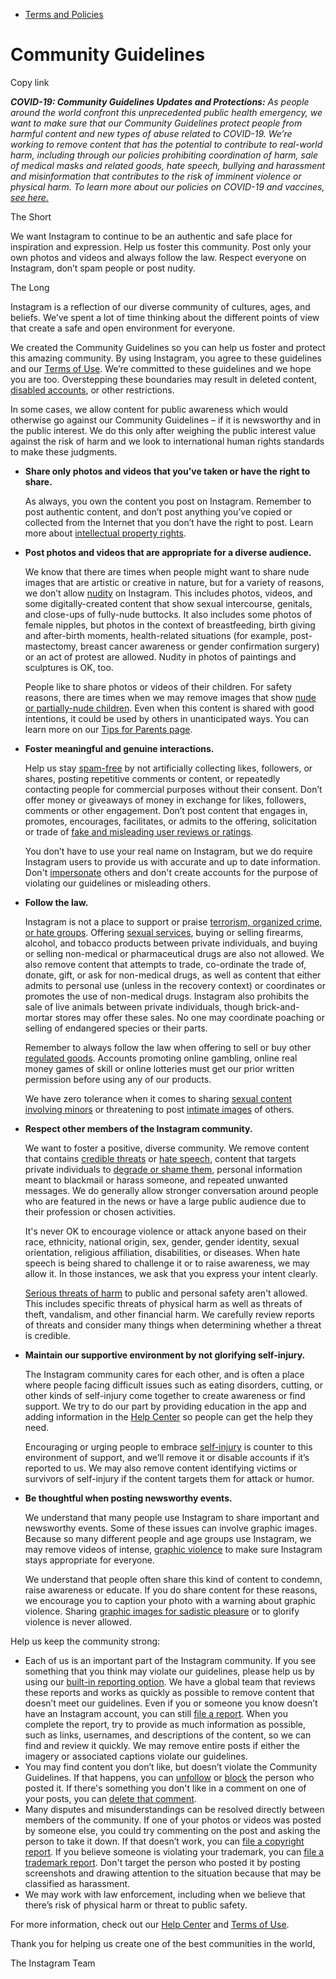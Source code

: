 *   [Terms and Policies](https://help.instagram.com/1417489251945243/?helpref=breadcrumb)

Community Guidelines
====================

Copy link

_**COVID-19: Community Guidelines Updates and Protections:** As people around the world confront this unprecedented public health emergency, we want to make sure that our Community Guidelines protect people from harmful content and new types of abuse related to COVID-19. We’re working to remove content that has the potential to contribute to real-world harm, including through our policies prohibiting coordination of harm, sale of medical masks and related goods, hate speech, bullying and harassment and misinformation that contributes to the risk of imminent violence or physical harm. To learn more about our policies on COVID-19 and vaccines, [see here.](https://help.instagram.com/697825587576762?helpref=faq_content)_

The Short

We want Instagram to continue to be an authentic and safe place for inspiration and expression. Help us foster this community. Post only your own photos and videos and always follow the law. Respect everyone on Instagram, don’t spam people or post nudity.

The Long

Instagram is a reflection of our diverse community of cultures, ages, and beliefs. We’ve spent a lot of time thinking about the different points of view that create a safe and open environment for everyone.

We created the Community Guidelines so you can help us foster and protect this amazing community. By using Instagram, you agree to these guidelines and our [Terms of Use](https://www.instagram.com/legal/terms). We’re committed to these guidelines and we hope you are too. Overstepping these boundaries may result in deleted content, [disabled accounts](https://help.instagram.com/366993040048856?helpref=faq_content), or other restrictions.

In some cases, we allow content for public awareness which would otherwise go against our Community Guidelines – if it is newsworthy and in the public interest. We do this only after weighing the public interest value against the risk of harm and we look to international human rights standards to make these judgments.

*   **Share only photos and videos that you’ve taken or have the right to share.**
    
    As always, you own the content you post on Instagram. Remember to post authentic content, and don’t post anything you’ve copied or collected from the Internet that you don’t have the right to post. Learn more about [intellectual property rights](https://help.instagram.com/126382350847838?helpref=faq_content).
    
*   **Post photos and videos that are appropriate for a diverse audience.**
    
    We know that there are times when people might want to share nude images that are artistic or creative in nature, but for a variety of reasons, we don’t allow [nudity](https://l.instagram.com/?u=https%3A%2F%2Fwww.facebook.com%2Fcommunitystandards%2Fadult_nudity_sexual_activity&e=AT00HjYYgS8TLg5k8AT2IUl40y0M2DvntrN3Z2ZAMytrCLIgb_wUjxJ4CU8Xl5nhZGkUg1hGSKVaTJsGlIxNcvEHq83IX7htLNsPYm5cXRApTH-FGrpTrr22ftd3Zb-_-qnbDmbiYIQtxxy7TMkIGqvo1raiMnzoec_UwQ) on Instagram. This includes photos, videos, and some digitally-created content that show sexual intercourse, genitals, and close-ups of fully-nude buttocks. It also includes some photos of female nipples, but photos in the context of breastfeeding, birth giving and after-birth moments, health-related situations (for example, post-mastectomy, breast cancer awareness or gender confirmation surgery) or an act of protest are allowed. Nudity in photos of paintings and sculptures is OK, too.
    
    People like to share photos or videos of their children. For safety reasons, there are times when we may remove images that show [nude or partially-nude children](https://l.instagram.com/?u=https%3A%2F%2Fwww.facebook.com%2Fcommunitystandards%2Fchild_nudity_sexual_exploitation&e=AT00HjYYgS8TLg5k8AT2IUl40y0M2DvntrN3Z2ZAMytrCLIgb_wUjxJ4CU8Xl5nhZGkUg1hGSKVaTJsGlIxNcvEHq83IX7htLNsPYm5cXRApTH-FGrpTrr22ftd3Zb-_-qnbDmbiYIQtxxy7TMkIGqvo1raiMnzoec_UwQ). Even when this content is shared with good intentions, it could be used by others in unanticipated ways. You can learn more on our [Tips for Parents page](https://help.instagram.com/154475974694511/?helpref=faq_content).
    
*   **Foster meaningful and genuine interactions.**
    
    Help us stay [spam-free](https://l.instagram.com/?u=https%3A%2F%2Fwww.facebook.com%2Fcommunitystandards%2Fspam&e=AT00HjYYgS8TLg5k8AT2IUl40y0M2DvntrN3Z2ZAMytrCLIgb_wUjxJ4CU8Xl5nhZGkUg1hGSKVaTJsGlIxNcvEHq83IX7htLNsPYm5cXRApTH-FGrpTrr22ftd3Zb-_-qnbDmbiYIQtxxy7TMkIGqvo1raiMnzoec_UwQ) by not artificially collecting likes, followers, or shares, posting repetitive comments or content, or repeatedly contacting people for commercial purposes without their consent. Don’t offer money or giveaways of money in exchange for likes, followers, comments or other engagement. Don’t post content that engages in, promotes, encourages, facilitates, or admits to the offering, solicitation or trade of [fake and misleading user reviews or ratings](https://l.instagram.com/?u=https%3A%2F%2Fwww.facebook.com%2Fcommunitystandards%2Ffraud_deception&e=AT00HjYYgS8TLg5k8AT2IUl40y0M2DvntrN3Z2ZAMytrCLIgb_wUjxJ4CU8Xl5nhZGkUg1hGSKVaTJsGlIxNcvEHq83IX7htLNsPYm5cXRApTH-FGrpTrr22ftd3Zb-_-qnbDmbiYIQtxxy7TMkIGqvo1raiMnzoec_UwQ).
    
    You don’t have to use your real name on Instagram, but we do require Instagram users to provide us with accurate and up to date information. Don't [impersonate](https://l.instagram.com/?u=https%3A%2F%2Fwww.facebook.com%2Fcommunitystandards%2Fmisrepresentation&e=AT00HjYYgS8TLg5k8AT2IUl40y0M2DvntrN3Z2ZAMytrCLIgb_wUjxJ4CU8Xl5nhZGkUg1hGSKVaTJsGlIxNcvEHq83IX7htLNsPYm5cXRApTH-FGrpTrr22ftd3Zb-_-qnbDmbiYIQtxxy7TMkIGqvo1raiMnzoec_UwQ) others and don't create accounts for the purpose of violating our guidelines or misleading others.
    
*   **Follow the law.**
    
    Instagram is not a place to support or praise [terrorism, organized crime, or hate groups](https://l.instagram.com/?u=https%3A%2F%2Fwww.facebook.com%2Fcommunitystandards%2Fdangerous_individuals_organizations&e=AT00HjYYgS8TLg5k8AT2IUl40y0M2DvntrN3Z2ZAMytrCLIgb_wUjxJ4CU8Xl5nhZGkUg1hGSKVaTJsGlIxNcvEHq83IX7htLNsPYm5cXRApTH-FGrpTrr22ftd3Zb-_-qnbDmbiYIQtxxy7TMkIGqvo1raiMnzoec_UwQ). Offering [sexual services](https://l.instagram.com/?u=https%3A%2F%2Fwww.facebook.com%2Fcommunitystandards%2Fsexual_solicitation&e=AT00HjYYgS8TLg5k8AT2IUl40y0M2DvntrN3Z2ZAMytrCLIgb_wUjxJ4CU8Xl5nhZGkUg1hGSKVaTJsGlIxNcvEHq83IX7htLNsPYm5cXRApTH-FGrpTrr22ftd3Zb-_-qnbDmbiYIQtxxy7TMkIGqvo1raiMnzoec_UwQ), buying or selling firearms, alcohol, and tobacco products between private individuals, and buying or selling non-medical or pharmaceutical drugs are also not allowed. We also remove content that attempts to trade, co-ordinate the trade of, donate, gift, or ask for non-medical drugs, as well as content that either admits to personal use (unless in the recovery context) or coordinates or promotes the use of non-medical drugs. Instagram also prohibits the sale of live animals between private individuals, though brick-and-mortar stores may offer these sales. No one may coordinate poaching or selling of endangered species or their parts.
    
    Remember to always follow the law when offering to sell or buy other [regulated goods](https://l.instagram.com/?u=https%3A%2F%2Fwww.facebook.com%2Fcommunitystandards%2Fregulated_goods&e=AT00HjYYgS8TLg5k8AT2IUl40y0M2DvntrN3Z2ZAMytrCLIgb_wUjxJ4CU8Xl5nhZGkUg1hGSKVaTJsGlIxNcvEHq83IX7htLNsPYm5cXRApTH-FGrpTrr22ftd3Zb-_-qnbDmbiYIQtxxy7TMkIGqvo1raiMnzoec_UwQ). Accounts promoting online gambling, online real money games of skill or online lotteries must get our prior written permission before using any of our products.
    
    We have zero tolerance when it comes to sharing [sexual content involving minors](https://l.instagram.com/?u=https%3A%2F%2Fwww.facebook.com%2Fcommunitystandards%2Fchild_nudity_sexual_exploitation&e=AT00HjYYgS8TLg5k8AT2IUl40y0M2DvntrN3Z2ZAMytrCLIgb_wUjxJ4CU8Xl5nhZGkUg1hGSKVaTJsGlIxNcvEHq83IX7htLNsPYm5cXRApTH-FGrpTrr22ftd3Zb-_-qnbDmbiYIQtxxy7TMkIGqvo1raiMnzoec_UwQ) or threatening to post [intimate images](https://l.instagram.com/?u=https%3A%2F%2Fwww.facebook.com%2Fcommunitystandards%2Fsexual_exploitation_adults&e=AT00HjYYgS8TLg5k8AT2IUl40y0M2DvntrN3Z2ZAMytrCLIgb_wUjxJ4CU8Xl5nhZGkUg1hGSKVaTJsGlIxNcvEHq83IX7htLNsPYm5cXRApTH-FGrpTrr22ftd3Zb-_-qnbDmbiYIQtxxy7TMkIGqvo1raiMnzoec_UwQ) of others.
    
*   **Respect other members of the Instagram community.**
    
    We want to foster a positive, diverse community. We remove content that contains [credible threats](https://l.instagram.com/?u=https%3A%2F%2Fwww.facebook.com%2Fcommunitystandards%2Fcredible_violence&e=AT00HjYYgS8TLg5k8AT2IUl40y0M2DvntrN3Z2ZAMytrCLIgb_wUjxJ4CU8Xl5nhZGkUg1hGSKVaTJsGlIxNcvEHq83IX7htLNsPYm5cXRApTH-FGrpTrr22ftd3Zb-_-qnbDmbiYIQtxxy7TMkIGqvo1raiMnzoec_UwQ) or [hate speech](https://l.instagram.com/?u=https%3A%2F%2Fwww.facebook.com%2Fcommunitystandards%2Fhate_speech&e=AT00HjYYgS8TLg5k8AT2IUl40y0M2DvntrN3Z2ZAMytrCLIgb_wUjxJ4CU8Xl5nhZGkUg1hGSKVaTJsGlIxNcvEHq83IX7htLNsPYm5cXRApTH-FGrpTrr22ftd3Zb-_-qnbDmbiYIQtxxy7TMkIGqvo1raiMnzoec_UwQ), content that targets private individuals to [degrade or shame them](https://l.instagram.com/?u=https%3A%2F%2Fwww.facebook.com%2Fcommunitystandards%2Fbullying&e=AT00HjYYgS8TLg5k8AT2IUl40y0M2DvntrN3Z2ZAMytrCLIgb_wUjxJ4CU8Xl5nhZGkUg1hGSKVaTJsGlIxNcvEHq83IX7htLNsPYm5cXRApTH-FGrpTrr22ftd3Zb-_-qnbDmbiYIQtxxy7TMkIGqvo1raiMnzoec_UwQ), personal information meant to blackmail or harass someone, and repeated unwanted messages. We do generally allow stronger conversation around people who are featured in the news or have a large public audience due to their profession or chosen activities.
    
    It's never OK to encourage violence or attack anyone based on their race, ethnicity, national origin, sex, gender, gender identity, sexual orientation, religious affiliation, disabilities, or diseases. When hate speech is being shared to challenge it or to raise awareness, we may allow it. In those instances, we ask that you express your intent clearly.
    
    [Serious threats of harm](https://l.instagram.com/?u=https%3A%2F%2Fwww.facebook.com%2Fcommunitystandards%2Fcredible_violence&e=AT00HjYYgS8TLg5k8AT2IUl40y0M2DvntrN3Z2ZAMytrCLIgb_wUjxJ4CU8Xl5nhZGkUg1hGSKVaTJsGlIxNcvEHq83IX7htLNsPYm5cXRApTH-FGrpTrr22ftd3Zb-_-qnbDmbiYIQtxxy7TMkIGqvo1raiMnzoec_UwQ) to public and personal safety aren't allowed. This includes specific threats of physical harm as well as threats of theft, vandalism, and other financial harm. We carefully review reports of threats and consider many things when determining whether a threat is credible.
    
*   **Maintain our supportive environment by not glorifying self-injury.**
    
    The Instagram community cares for each other, and is often a place where people facing difficult issues such as eating disorders, cutting, or other kinds of self-injury come together to create awareness or find support. We try to do our part by providing education in the app and adding information in the [Help Center](https://help.instagram.com/) so people can get the help they need.
    
    Encouraging or urging people to embrace [self-injury](https://l.instagram.com/?u=https%3A%2F%2Fwww.facebook.com%2Fcommunitystandards%2Fsuicide_self_injury_violence&e=AT00HjYYgS8TLg5k8AT2IUl40y0M2DvntrN3Z2ZAMytrCLIgb_wUjxJ4CU8Xl5nhZGkUg1hGSKVaTJsGlIxNcvEHq83IX7htLNsPYm5cXRApTH-FGrpTrr22ftd3Zb-_-qnbDmbiYIQtxxy7TMkIGqvo1raiMnzoec_UwQ) is counter to this environment of support, and we’ll remove it or disable accounts if it’s reported to us. We may also remove content identifying victims or survivors of self-injury if the content targets them for attack or humor.
    
*   **Be thoughtful when posting newsworthy events.**
    
    We understand that many people use Instagram to share important and newsworthy events. Some of these issues can involve graphic images. Because so many different people and age groups use Instagram, we may remove videos of intense, [graphic violence](https://l.instagram.com/?u=https%3A%2F%2Fwww.facebook.com%2Fcommunitystandards%2Fgraphic_violence&e=AT00HjYYgS8TLg5k8AT2IUl40y0M2DvntrN3Z2ZAMytrCLIgb_wUjxJ4CU8Xl5nhZGkUg1hGSKVaTJsGlIxNcvEHq83IX7htLNsPYm5cXRApTH-FGrpTrr22ftd3Zb-_-qnbDmbiYIQtxxy7TMkIGqvo1raiMnzoec_UwQ) to make sure Instagram stays appropriate for everyone.
    
    We understand that people often share this kind of content to condemn, raise awareness or educate. If you do share content for these reasons, we encourage you to caption your photo with a warning about graphic violence. Sharing [graphic images for sadistic pleasure](https://l.instagram.com/?u=https%3A%2F%2Fwww.facebook.com%2Fcommunitystandards%2Fcruel_insensitive&e=AT00HjYYgS8TLg5k8AT2IUl40y0M2DvntrN3Z2ZAMytrCLIgb_wUjxJ4CU8Xl5nhZGkUg1hGSKVaTJsGlIxNcvEHq83IX7htLNsPYm5cXRApTH-FGrpTrr22ftd3Zb-_-qnbDmbiYIQtxxy7TMkIGqvo1raiMnzoec_UwQ) or to glorify violence is never allowed.
    

Help us keep the community strong:

*   Each of us is an important part of the Instagram community. If you see something that you think may violate our guidelines, please help us by using our [built-in reporting option](https://help.instagram.com/165828726894770?helpref=faq_content). We have a global team that reviews these reports and works as quickly as possible to remove content that doesn’t meet our guidelines. Even if you or someone you know doesn’t have an Instagram account, you can still [file a report](https://help.instagram.com/contact/383679321740945). When you complete the report, try to provide as much information as possible, such as links, usernames, and descriptions of the content, so we can find and review it quickly. We may remove entire posts if either the imagery or associated captions violate our guidelines.
*   You may find content you don’t like, but doesn’t violate the Community Guidelines. If that happens, you can [unfollow](https://help.instagram.com/286340048138725?helpref=faq_content) or [block](https://help.instagram.com/426700567389543/?helpref=faq_content) the person who posted it. If there's something you don't like in a comment on one of your posts, you can [delete that comment](https://help.instagram.com/289098941190483?helpref=faq_content).
*   Many disputes and misunderstandings can be resolved directly between members of the community. If one of your photos or videos was posted by someone else, you could try commenting on the post and asking the person to take it down. If that doesn’t work, you can [file a copyright report](https://help.instagram.com/126382350847838?helpref=faq_content). If you believe someone is violating your trademark, you can [file a trademark report](https://help.instagram.com/222826637847963?helpref=faq_content). Don't target the person who posted it by posting screenshots and drawing attention to the situation because that may be classified as harassment.
*   We may work with law enforcement, including when we believe that there’s risk of physical harm or threat to public safety.

For more information, check out our [Help Center](https://help.instagram.com/) and [Terms of Use](https://l.instagram.com/?u=http%3A%2F%2Finstagram.com%2Flegal%2Fterms%2F%23&e=AT00HjYYgS8TLg5k8AT2IUl40y0M2DvntrN3Z2ZAMytrCLIgb_wUjxJ4CU8Xl5nhZGkUg1hGSKVaTJsGlIxNcvEHq83IX7htLNsPYm5cXRApTH-FGrpTrr22ftd3Zb-_-qnbDmbiYIQtxxy7TMkIGqvo1raiMnzoec_UwQ).

Thank you for helping us create one of the best communities in the world,

The Instagram Team